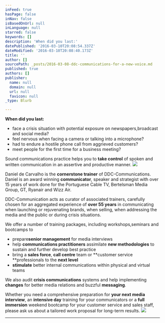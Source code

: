 ```yaml
---
inFeed: true
hasPage: false
inNav: false
isBasedOnUrl: null
inLanguage: null
starred: false
keywords: []
description: 'When did you last:'
datePublished: '2016-03-10T20:08:54.337Z'
dateModified: '2016-03-10T20:08:40.173Z'
title: ''
author: []
sourcePath: _posts/2016-03-08-ddc-communications-for-a-new-voice.md
published: true
authors: []
publisher:
  name: null
  domain: null
  url: null
  favicon: null
_type: Blurb

---
```

**When did you last:**

* face a crisis situation with potential exposure on newspapers,broadcast and social media?
* feel nervous when facing a camera or talking into a microphone?
* had to endure a hostile phone call from aggrieved customers?
* meet people for the first time for a business meeting?

  
Sound communications practice helps you to **take control** of spoken and written communication in an assertive and productive manner. ![](https://s3-us-west-2.amazonaws.com/the-grid-img/p/b95b0b68b09cb35ddc5665816183376b5e2337b8.jpg)

Daniel de Carvalho is the **cornerstone trainer** of DDC-Communications. Daniel is an award winning **communicator**, speaker and strategist with over 15 years of work done for the Portuguese Cable TV, Bertelsman Media Group, GT, Ryanair and Wizz Air. 

DDC-Communication acts as curator of associated trainers, carefully chosen for an aggregated experience of **over 55 years** in communicating when launching or rejuvenating brands, when selling, when addressing the media and the public or during crisis situations. 

We offer a number of training packages, including workshops,seminars and bootcamps to

* prepare**senior management** for media interviews
* help **communications practitioners** assimilate **new methodologies** to sustain and further develop best practice
* bring a **sales force**, **call centre** team or **customer service **professionals to the **next level**
* **stimulate** better internal communications within physical and virtual teams

We also audit **crisis communications** systems and help implementing **changes** for better media relations and buzzful **messaging**.

Whether you need a comprehensive preparation for **your next media interview**, an **intensive day** training for your communicators or a **full immersion** weekend bootcamp for your customer service and sales staff, please ask us about a tailored work proposal for long-term results.
![](https://the-grid-user-content.s3-us-west-2.amazonaws.com/75fd0d2e-c064-4834-bba8-9d89c0380a26.jpg)

****